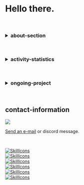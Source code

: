 # Hello there.

<br/>

<h3>
<details>
  <summary>about-section</summary>

<br>

- List: 0th
- List: 1st
- List: 2nd
- List: 3rd

</details>
</h3>

<br/>

<h3>
<details>
  <summary>activity-statistics</summary>
  
<br>

  <a href="#">[![github stats](https://github-readme-stats.vercel.app/api/top-langs/?username=Telecho&layout=compact&theme=blueberry&count_private=true&hide_border=true)](https://github.com/Telecho)</a>
  <a href="#">[![github stats += 1](https://github-readme-stats.vercel.app/api?username=Telecho&theme=blueberry&count_private=true&hide_border=true&line_height=20)](https://github.com/Telecho)</a>
</details>
</h3>

<br/>

<h3>
<details>
  <summary>ongoing-project</summary>

<br>

- {NAME}
- https://github.com/Telecho/Telecho

</details>
</h3>

<br/>

## contact-information

<img src="https://discord.c99.nl/widget/theme-1/1029294235544981596.png">

<a href = "mailto: techxlation@gmail.com">Send an e-mail</a> or discord message.<br/>

<br/>


[![SkillIcons](https://skillicons.dev/icons?i=html,css,dart,js,ts)](https://skillicons.dev)<br/>
[![SkillIcons](https://skillicons.dev/icons?i=go,php,py,ruby)](https://skillicons.dev)<br/>
[![SkillIcons](https://skillicons.dev/icons?i=bash,c,rust,wasm)](https://skillicons.dev)<br/>
[![SkillIcons](https://skillicons.dev/icons?i=mongodb,mysql,postgres,sqlite)](https://skillicons.dev)<br/>
[![SkillIcons](https://skillicons.dev/icons?i=bsd,linux)](https://skillicons.dev)<br/>
[![SkillIcons](https://skillicons.dev/icons?i=docker,git)](https://skillicons.dev)<br/>

<br/>

<!--

USERNAME/USERNAME is a ✨special✨ repository because its `README` (this markdown file) appears on one's GitHub profile page.

EOF-->
